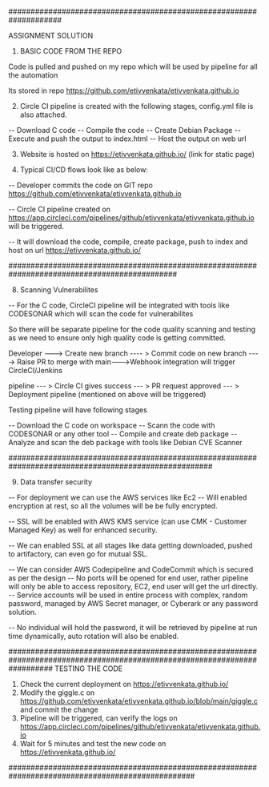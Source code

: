 ####################################################################


ASSIGNMENT SOLUTION

1. BASIC CODE FROM THE REPO 

Code is pulled and pushed on my repo which will be used by pipeline for all the automation

Its stored in repo https://github.com/etivvenkata/etivvenkata.github.io


2. Circle CI pipeline is created with the following stages, config.yml file is also attached. 

 -- Download C code
 -- Compile the code
 -- Create Debian Package
 -- Execute and push the output to index.html
 -- Host the output on web url

3. Website is hosted on https://etivvenkata.github.io/  (link for static page)

4. Typical CI/CD flows look like as below:


 -- Developer commits the code on GIT repo https://github.com/etivvenkata/etivvenkata.github.io

 -- Circle CI pipeline created on https://app.circleci.com/pipelines/github/etivvenkata/etivvenkata.github.io will be triggered.

 -- It will download the code, compile, create package, push to index and host on url https://etivvenkata.github.io/

##############################################################################################


8. Scanning Vulnerabilites 

 -- For the C code, CircleCI pipeline will be integrated with tools like CODESONAR which will scan the code for vulnerabilites

 So there will be separate pipeline for the code quality scanning and testing as we need to ensure only high quality code is getting committed.


  Developer --->  Create new branch ---- > Commit code on new branch ----> Raise PR to merge with main--->Webhook integration will trigger CircleCI/Jenkins

pipeline --- > Circle CI gives success --- > PR request approved --- > Deployment pipeline (mentioned on above will be triggered)


 Testing pipeline will have following stages

 -- Download the C code on workspace
 -- Scann the code with CODESONAR or any other tool
 -- Compile and create deb package
 -- Analyze and scan the deb package with tools like Debian CVE Scanner 


######################################################################################################

9. Data transfer security 

  -- For deployment we can use the AWS services like Ec2 
  -- Will enabled encryption at rest, so all the volumes will be be fully encrypted. 

  -- SSL will be enabled with AWS KMS service (can use CMK - Customer Managed Key) as well for enhanced security. 

  -- We can enabled SSL at all stages like data getting downloaded, pushed to artifactory, can even go for mutual SSL.
 
  -- We can consider AWS Codepipeline and CodeCommit which is secured as per the design
 --  No ports will be opened for end user, rather pipeline will only be able to access repository, EC2, end user will get the url directly.
 -- Service accounts will be used in entire process with complex, random password, managed by AWS Secret manager, or Cyberark or any password solution.

 -- No individual will hold the password, it will be retrieved by pipeline at run time dynamically, auto rotation will also be enabled.

##########################################################################################################################
TESTING THE CODE

1. Check the current deployment on https://etivvenkata.github.io/
2. Modify the giggle.c on https://github.com/etivvenkata/etivvenkata.github.io/blob/main/giggle.c and commit the change
3. Pipeline will be triggered, can verify the logs on https://app.circleci.com/pipelines/github/etivvenkata/etivvenkata.github.io
4. Wait for 5 minutes and test the new code on https://etivvenkata.github.io/

##################################################################################################
